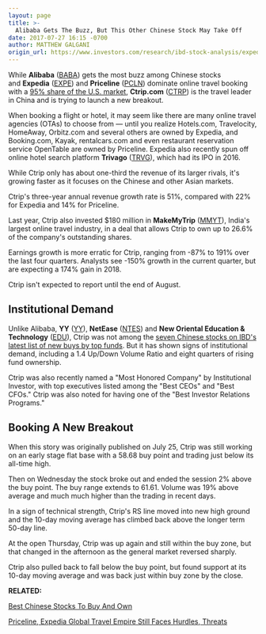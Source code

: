 ```yaml
---
layout: page
title: >-
  Alibaba Gets The Buzz, But This Other Chinese Stock May Take Off
date: 2017-07-27 16:15 -0700
author: MATTHEW GALGANI
origin_url: https://www.investors.com/research/ibd-stock-analysis/expedia-priceline-dominate-but-this-chinese-rival-may-take-flight/
---
```





While **Alibaba** ([BABA](https://research.investors.com/quote.aspx?symbol=BABA)) gets the most buzz among Chinese stocks and **Expedia** ([EXPE](https://research.investors.com/quote.aspx?symbol=EXPE)) and **Priceline** ([PCLN](https://research.investors.com/quote.aspx?symbol=PCLN)) dominate online travel booking with a [95% share of the U.S. market](https://www.investors.com/research/industry-snapshot/how-the-internet-killed-60000-jobs-to-modernize-the-travel-trade/), **Ctrip.com** ([CTRP](https://research.investors.com/quote.aspx?symbol=CTRP)) is the travel leader in China and is trying to launch a new breakout.









 
 
 When booking a flight or hotel, it may seem like there are many online travel agencies (OTAs) to choose from — until you realize Hotels.com, Travelocity, HomeAway, Orbitz.com and several others are owned by Expedia, and Booking.com, Kayak, rentalcars.com and even restaurant reservation service OpenTable are owned by Priceline.
Expedia also recently spun off online hotel search platform **Trivago** ([TRVG](https://research.investors.com/quote.aspx?symbol=TRVG)), which had its IPO in 2016.


While Ctrip only has about one-third the revenue of its larger rivals, it's growing faster as it focuses on the Chinese and other Asian markets.


Ctrip's three-year annual revenue growth rate is 51%, compared with 22% for Expedia and 14% for Priceline.


Last year, Ctrip also invested $180 million in **MakeMyTrip** ([MMYT](https://research.investors.com/quote.aspx?symbol=MMYT)), India's largest online travel industry, in a deal that allows Ctrip to own up to 26.6% of the company's outstanding shares.


Earnings growth is more erratic for Ctrip, ranging from -87% to 191% over the last four quarters. Analysts see -150% growth in the current quarter, but are expecting a 174% gain in 2018.


Ctrip isn't expected to report until the end of August.


Institutional Demand
--------------------


Unlike Alibaba, **YY** ([YY](https://research.investors.com/quote.aspx?symbol=YY)), **NetEase** ([NTES](https://research.investors.com/quote.aspx?symbol=NTES)) and **New Oriental Education & Technology** ([EDU](https://research.investors.com/quote.aspx?symbol=EDU)), Ctrip was not among the [seven Chinese stocks on IBD's latest list of new buys by top funds](https://www.investors.com/research/which-chinese-stocks-are-top-fund-managers-buying-alibaba-netease-autohome-yy/). But it has shown signs of institutional demand, including a 1.4 Up/Down Volume Ratio and eight quarters of rising fund ownership.


Ctrip was also recently named a "Most Honored Company" by Institutional Investor, with top executives listed among the "Best CEOs" and "Best CFOs." Ctrip was also noted for having one of the "Best Investor Relations Programs."


Booking A New Breakout
----------------------


When this story was originally published on July 25, Ctrip was still working on an early stage flat base with a 58.68 buy point and trading just below its all-time high.


Then on Wednesday the stock broke out and ended the session 2% above the buy point. The buy range extends to 61.61. Volume was 19% above average and much much higher than the trading in recent days.


In a sign of technical strength, Ctrip's RS line moved into new high ground and the 10-day moving average has climbed back above the longer term 50-day line.


At the open Thursday, Ctrip was up again and still within the buy zone, but that changed in the afternoon as the general market reversed sharply.


Ctrip also pulled back to fall below the buy point, but found support at its 10-day moving average and was back just within buy zone by the close.



**RELATED:** 


[Best Chinese Stocks To Buy And Own](https://www.investors.com/news/best-chinese-stocks-to-buy-and-watch/)


[Priceline, Expedia Global Travel Empire Still Faces Hurdles, Threats](https://www.investors.com/research/industry-snapshot/how-the-internet-killed-60000-jobs-to-modernize-the-travel-trade/)




